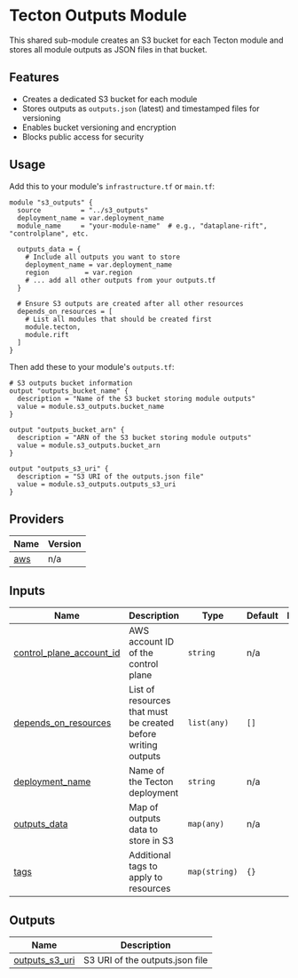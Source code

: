 # Tecton Outputs Module

This shared sub-module creates an S3 bucket for each Tecton module and stores all module outputs as JSON files in that bucket.

## Features

- Creates a dedicated S3 bucket for each module
- Stores outputs as `outputs.json` (latest) and timestamped files for versioning
- Enables bucket versioning and encryption
- Blocks public access for security

## Usage

Add this to your module's `infrastructure.tf` or `main.tf`:

```hcl
module "s3_outputs" {
  source          = "../s3_outputs"
  deployment_name = var.deployment_name
  module_name     = "your-module-name"  # e.g., "dataplane-rift", "controlplane", etc.

  outputs_data = {
    # Include all outputs you want to store
    deployment_name = var.deployment_name
    region         = var.region
    # ... add all other outputs from your outputs.tf
  }

  # Ensure S3 outputs are created after all other resources
  depends_on_resources = [
    # List all modules that should be created first
    module.tecton,
    module.rift
  ]
}
```

Then add these to your module's `outputs.tf`:

```hcl
# S3 outputs bucket information
output "outputs_bucket_name" {
  description = "Name of the S3 bucket storing module outputs"
  value = module.s3_outputs.bucket_name
}

output "outputs_bucket_arn" {
  description = "ARN of the S3 bucket storing module outputs"
  value = module.s3_outputs.bucket_arn
}

output "outputs_s3_uri" {
  description = "S3 URI of the outputs.json file"
  value = module.s3_outputs.outputs_s3_uri
}
```

<!-- BEGIN_TF_DOCS -->

## Providers

| Name | Version |
|------|---------|
| <a name="provider_aws"></a> [aws](#provider\_aws) | n/a |
## Inputs

| Name | Description | Type | Default | Required |
|------|-------------|------|---------|:--------:|
| <a name="input_control_plane_account_id"></a> [control\_plane\_account\_id](#input\_control\_plane\_account\_id) | AWS account ID of the control plane | `string` | n/a | yes |
| <a name="input_depends_on_resources"></a> [depends\_on\_resources](#input\_depends\_on\_resources) | List of resources that must be created before writing outputs | `list(any)` | `[]` | no |
| <a name="input_deployment_name"></a> [deployment\_name](#input\_deployment\_name) | Name of the Tecton deployment | `string` | n/a | yes |
| <a name="input_outputs_data"></a> [outputs\_data](#input\_outputs\_data) | Map of outputs data to store in S3 | `map(any)` | n/a | yes |
| <a name="input_tags"></a> [tags](#input\_tags) | Additional tags to apply to resources | `map(string)` | `{}` | no |  
## Outputs

| Name | Description |
|------|-------------|
| <a name="output_outputs_s3_uri"></a> [outputs\_s3\_uri](#output\_outputs\_s3\_uri) | S3 URI of the outputs.json file |
<!-- END_TF_DOCS -->